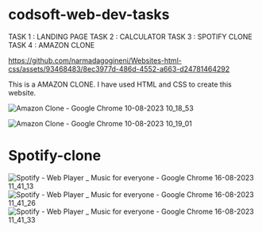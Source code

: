 # codsoft-web-dev-tasks

TASK 1 : LANDING PAGE
TASK 2 : CALCULATOR
TASK 3 : SPOTIFY CLONE
TASK 4 : AMAZON CLONE

https://github.com/narmadagogineni/Websites-html-css/assets/93468483/8ec3977d-486d-4552-a663-d24781464292


This is a AMAZON CLONE. I have used HTML and CSS to create this website.

![Amazon Clone - Google Chrome 10-08-2023 10_18_53](https://github.com/narmadagogineni/Amazon-clone/assets/93468483/cc3d1533-dd52-45c6-836b-9e9bcadf3779)


![Amazon Clone - Google Chrome 10-08-2023 10_19_01](https://github.com/narmadagogineni/Amazon-clone/assets/93468483/8dceb5c2-0d7c-415b-9f9f-3683af616bea)


# Spotify-clone

![Spotify - Web Player _ Music for everyone - Google Chrome 16-08-2023 11_41_13](https://github.com/narmadagogineni/Spotify-clone/assets/93468483/15ea50c0-7add-4612-9ee0-2b2c2d43022a)
![Spotify - Web Player _ Music for everyone - Google Chrome 16-08-2023 11_41_26](https://github.com/narmadagogineni/Spotify-clone/assets/93468483/6ee28a2e-8ae1-43d0-a3ee-91c03024d013)
![Spotify - Web Player _ Music for everyone - Google Chrome 16-08-2023 11_41_33](https://github.com/narmadagogineni/Spotify-clone/assets/93468483/f55992ed-1c25-428f-b1da-d65cfa26d625)


